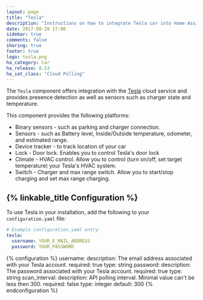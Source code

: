```yaml
---
layout: page
title: "Tesla"
description: "Instructions on how to integrate Tesla car into Home Assistant."
date: 2017-08-28 17:00
sidebar: true
comments: false
sharing: true
footer: true
logo: tesla.png
ha_category: Car
ha_release: 0.53
ha_iot_class: "Cloud Polling"
---
```


The `Tesla` component offers integration with the [Tesla](https://auth.tesla.com/login) cloud service and provides presence detection as well as sensors such as charger state and temperature.

This component provides the following platforms:
 - Binary sensors - such as parking and charger connection.
 - Sensors - such as Battery level, Inside/Outside temperature, odometer, and estimated range.
 - Device tracker - to track location of your car
 - Lock - Door lock. Enables you to control Tesla's door lock
 - Climate - HVAC control. Allow you to control (turn on/off, set target temperature) your Tesla's HVAC system.
 - Switch - Charger and max range switch. Allow you to start/stop charging and set max range charging.

 ## {% linkable_title Configuration %}

To use Tesla in your installation, add the following to your `configuration.yaml` file:

```yaml
# Example configuration.yaml entry
tesla:
  username: YOUR_E_MAIL_ADDRESS
  password: YOUR_PASSWORD
```

{% configuration %}
username:
  description: The email address associated with your Tesla account.
  required: true
  type: string
password:
  description: The password associated with your Tesla account.
  required: true
  type: string
scan_interval:
  description: API polling interval. Minimal value can't be less then 300.
  required: false
  type: integer
  default: 300
{% endconfiguration %}

